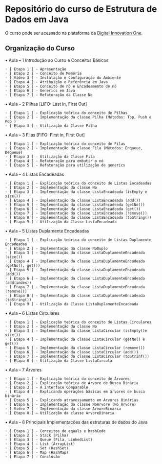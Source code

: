 # Repositório do curso de Estrutura de Dados em Java
O curso pode ser acessado na plataforma da [Digital Innovation One](https://www.dio.me/).


## Organização do Curso

• Aula – 1 Introdução ao Curso e Conceitos Básicos

    ◦ [ Etapa 1 ] - Apresentação
    ◦ [ Etapa 2 ] - Conceito de Memória
    ◦ [ Vídeo 3 ] - Instalação e Configuração do Ambiente
    ◦ [ Etapa 4 ] - Atribuição e Referência em Java
    ◦ [ Etapa 5 ] - Conceito de nó e Encadeamento de nó
    ◦ [ Etapa 6 ] - Generics em Java
    ◦ [ Etapa 7 ] - Refatoração da Classe No

• Aula – 2 Pilhas [LIFO: Last In, First Out]

    ◦ [ Etapa 1 ] - Explicação teórica do conceito de Pilhas
    ◦ [ Etapa 2 ] - Implementação da classe Pilha (Métodos: Top, Push e Pop )
    ◦ [ Etapa 3 ] - Utilização da Classe Pilha

• Aula – 3 Filas [FIFO: First in, First Out]

    ◦ [ Etapa 1 ] - Explicação teórica do conceito de Filas
    ◦ [ Etapa 2 ] - Implementação da classe Fila (Métodos: Enqueue, Dequeue)
    ◦ [ Etapa 3 ] - Utilização da Classe Fila
    ◦ [ Etapa 4 ] - Refatoração para embutir o nó
    ◦ [ Etapa 5 ] - Refatoração para utilização de generics

• Aula – 4 Listas Encadeadas

    ◦ [ Etapa 1 ] - Explicação teórica do conceito de Listas Encadeadas
    ◦ [ Etapa 2 ] - Implementação da classe No
    ◦ [ Etapa 3 ] - Implementação da classe ListaEncadeada (isEmpty e size())
    ◦ [ Etapa 4 ] - Implementação da classe ListaEncadeada (add())
    ◦ [ Etapa 5 ] - Implementação da classe ListaEncadeada (getNo())
    ◦ [ Etapa 6 ] - Implementação da classe ListaEncadeada (get())
    ◦ [ Etapa 7 ] - Implementação da classe ListaEncadeada (remove())
    ◦ [ Etapa 8 ] - Implementação da classe ListaEncadeada (toString())
    ◦ [ Etapa 9 ] - Utilização da Classe ListaEncadeada

• Aula – 5 Listas Duplamente Encadeadas

    ◦ [ Etapa 1 ] - Explicação teórica do conceito de Listas Duplamente Encadeadas
    ◦ [ Etapa 2 ] - Implementação da classe NoDuplo
    ◦ [ Etapa 3 ] - Implementação da classe ListaDuplamenteEncadeada (size())
    ◦ [ Etapa 4 ] - Implementação da classe ListaDuplamenteEncadeada (getNo(), get())
    ◦ [ Etapa 5 ] - Implementação da classe ListaDuplamenteEncadeada (add())
    ◦ [ Etapa 6 ] - Implementação da classe ListaDuplamenteEncadeada (add(index))
    ◦ [ Etapa 7 ] - Implementação da classe ListaDuplamenteEncadeada (remove())
    ◦ [ Etapa 8 ] - Implementação da classe ListaDuplamenteEncadeada (toString())
    ◦ [ Etapa 9 ] - Utilização da Classe ListaDuplamenteEncadeada

• Aula – 6 Listas Circulares

    ◦ [ Etapa 1 ] - Explicação teórica do conceito de Listas Circulares
    ◦ [ Etapa 2 ] - Implementação da classe No
    ◦ [ Etapa 3 ] - Implementação da classe ListaCircular (isEmpty()e size())
    ◦ [ Etapa 4 ] - Implementação da classe ListaCircular (getNo() e get())
    ◦ [ Etapa 5 ] - Implementação da classe ListaCircular (remove())
    ◦ [ Etapa 6 ] - Implementação da classe ListaCircular (add())
    ◦ [ Etapa 7 ] - Implementação da classe ListaCircular (toStrinf())
    ◦ [ Etapa 8 ] - Utilização da Classe ListaCircular

• Aula – 7 Árvores

    ◦ [ Etapa 1 ] - Explicação teórica do conceito de Árvores
    ◦ [ Etapa 2 ] - Explicação teórica de Árvore de Busca Binária
    ◦ [ Etapa 3 ] - A interface Comparable
    ◦ [ Etapa 4 ] - Explicando operações básicas em árvores de busca binária
    ◦ [ Etapa 5 ] - Explicando atravessamento em Árvores Binárias
    ◦ [ Etapa 6 ] - Implementação da classe NoArvore (Nó Árvore)
    ◦ [ Video 7 ] - Implementação da classe ArvoreBinaria
    ◦ [ Etapa 8 ] – Utilização da classe ArvoreBinaria

• Aula – 8 Principais Implementações das estruturas de dados do Java

    ◦ [ Etapa 1 ] - Conceitos de equals e hashCode
    ◦ [ Etapa 2 ] - Stack (Pilha)
    ◦ [ Etapa 3 ] - Queue (Fila, LinkedList)
    ◦ [ Etapa 4 ] - List (ArrayList)
    ◦ [ Etapa 5 ] - Set (HashSet)
    ◦ [ Etapa 6 ] - Map (HashMap)
    ◦ [ Etapa 7 ] - Conclusão
